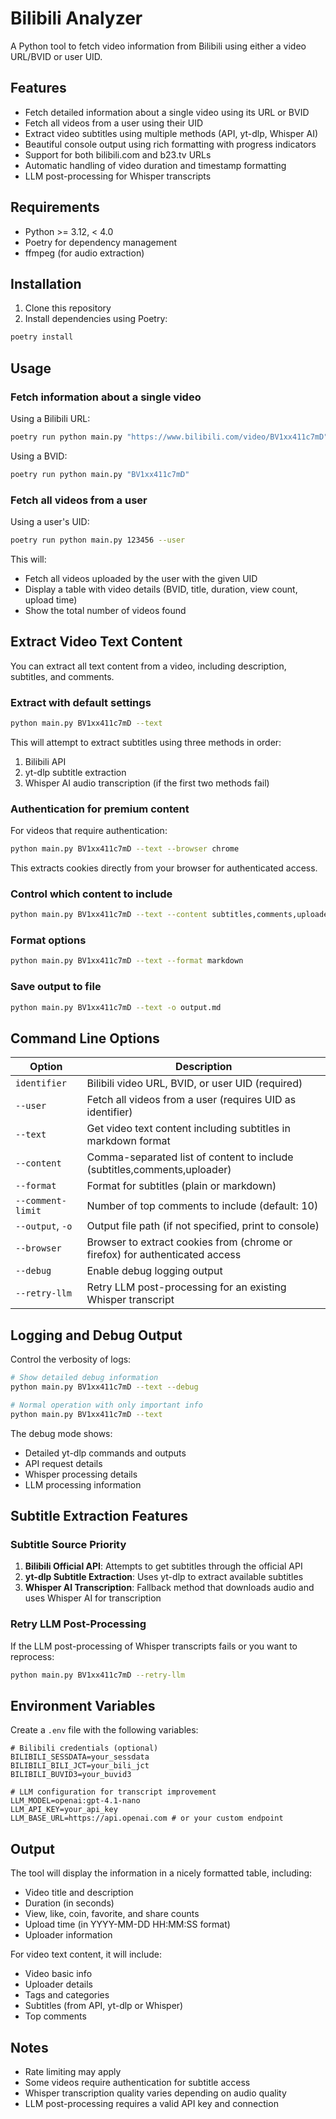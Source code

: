 # Bilibili Analyzer

A Python tool to fetch video information from Bilibili using either a video URL/BVID or user UID.

## Features

- Fetch detailed information about a single video using its URL or BVID
- Fetch all videos from a user using their UID
- Extract video subtitles using multiple methods (API, yt-dlp, Whisper AI)
- Beautiful console output using rich formatting with progress indicators
- Support for both bilibili.com and b23.tv URLs
- Automatic handling of video duration and timestamp formatting
- LLM post-processing for Whisper transcripts

## Requirements

- Python >= 3.12, < 4.0
- Poetry for dependency management
- ffmpeg (for audio extraction)

## Installation

1. Clone this repository
2. Install dependencies using Poetry:
```bash
poetry install
```

## Usage

### Fetch information about a single video

Using a Bilibili URL:
```bash
poetry run python main.py "https://www.bilibili.com/video/BV1xx411c7mD"
```

Using a BVID:
```bash
poetry run python main.py "BV1xx411c7mD"
```

### Fetch all videos from a user

Using a user's UID:
```bash
poetry run python main.py 123456 --user
```

This will:
- Fetch all videos uploaded by the user with the given UID
- Display a table with video details (BVID, title, duration, view count, upload time)
- Show the total number of videos found

## Extract Video Text Content

You can extract all text content from a video, including description, subtitles, and comments.

### Extract with default settings

```bash
python main.py BV1xx411c7mD --text
```

This will attempt to extract subtitles using three methods in order:
1. Bilibili API
2. yt-dlp subtitle extraction
3. Whisper AI audio transcription (if the first two methods fail)

### Authentication for premium content

For videos that require authentication:

```bash
python main.py BV1xx411c7mD --text --browser chrome
```

This extracts cookies directly from your browser for authenticated access.

### Control which content to include

```bash
python main.py BV1xx411c7mD --text --content subtitles,comments,uploader
```

### Format options

```bash
python main.py BV1xx411c7mD --text --format markdown
```

### Save output to file

```bash
python main.py BV1xx411c7mD --text -o output.md
```

## Command Line Options

| Option | Description |
|--------|-------------|
| `identifier` | Bilibili video URL, BVID, or user UID (required) |
| `--user` | Fetch all videos from a user (requires UID as identifier) |
| `--text` | Get video text content including subtitles in markdown format |
| `--content` | Comma-separated list of content to include (subtitles,comments,uploader) |
| `--format` | Format for subtitles (plain or markdown) |
| `--comment-limit` | Number of top comments to include (default: 10) |
| `--output`, `-o` | Output file path (if not specified, print to console) |
| `--browser` | Browser to extract cookies from (chrome or firefox) for authenticated access |
| `--debug` | Enable debug logging output |
| `--retry-llm` | Retry LLM post-processing for an existing Whisper transcript |

## Logging and Debug Output

Control the verbosity of logs:

```bash
# Show detailed debug information
python main.py BV1xx411c7mD --text --debug

# Normal operation with only important info
python main.py BV1xx411c7mD --text
```

The debug mode shows:
- Detailed yt-dlp commands and outputs
- API request details
- Whisper processing details
- LLM processing information

## Subtitle Extraction Features

### Subtitle Source Priority

1. **Bilibili Official API**: Attempts to get subtitles through the official API
2. **yt-dlp Subtitle Extraction**: Uses yt-dlp to extract available subtitles
3. **Whisper AI Transcription**: Fallback method that downloads audio and uses Whisper AI for transcription

### Retry LLM Post-Processing

If the LLM post-processing of Whisper transcripts fails or you want to reprocess:

```bash
python main.py BV1xx411c7mD --retry-llm
```

## Environment Variables

Create a `.env` file with the following variables:

```
# Bilibili credentials (optional)
BILIBILI_SESSDATA=your_sessdata
BILIBILI_BILI_JCT=your_bili_jct
BILIBILI_BUVID3=your_buvid3

# LLM configuration for transcript improvement
LLM_MODEL=openai:gpt-4.1-nano
LLM_API_KEY=your_api_key
LLM_BASE_URL=https://api.openai.com # or your custom endpoint
```

## Output

The tool will display the information in a nicely formatted table, including:
- Video title and description
- Duration (in seconds)
- View, like, coin, favorite, and share counts
- Upload time (in YYYY-MM-DD HH:MM:SS format)
- Uploader information

For video text content, it will include:
- Video basic info
- Uploader details
- Tags and categories
- Subtitles (from API, yt-dlp or Whisper)
- Top comments

## Notes

- Rate limiting may apply
- Some videos require authentication for subtitle access
- Whisper transcription quality varies depending on audio quality
- LLM post-processing requires a valid API key and connection
